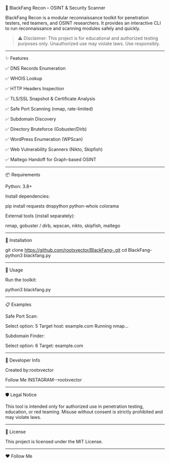 🐺 BlackFang Recon – OSINT & Security Scanner





BlackFang Recon is a modular reconnaissance toolkit for penetration testers, red teamers, and OSINT researchers. It provides an interactive CLI to run reconnaissance and scanning modules safely and quickly.

> ⚠️ Disclaimer: This project is for educational and authorized testing purposes only. Unauthorized use may violate laws. Use responsibly.




---

✨ Features

✅ DNS Records Enumeration

✅ WHOIS Lookup

✅ HTTP Headers Inspection

✅ TLS/SSL Snapshot & Certificate Analysis

✅ Safe Port Scanning (nmap, rate-limited)

✅ Subdomain Discovery

✅ Directory Bruteforce (Gobuster/Dirb)

✅ WordPress Enumeration (WPScan)

✅ Web Vulnerability Scanners (Nikto, Skipfish)

✅ Maltego Handoff for Graph-based OSINT



---

📦 Requirements

Python: 3.8+

Install dependencies:

pip install requests dnspython python-whois colorama

External tools (install separately):

nmap, gobuster / dirb, wpscan, nikto, skipfish, maltego




---

🔧 Installation

git clone https://github.com/rootxvector/BlackFang-.git
cd BlackFang-
python3 blackfang.py


---

🚀 Usage

Run the toolkit:

python3 blackfang.py

---

📋 Examples

Safe Port Scan:

Select option: 5
Target host: example.com
Running nmap...

Subdomain Finder:

Select option: 6
Target: example.com


---

👤 Developer Info

Created by:rootxvector


Follow Me INSTAGRAM--rootxvector


---

🛡️ Legal Notice

This tool is intended only for authorized use in penetration testing, education, or red teaming.
Misuse without consent is strictly prohibited and may violate laws.


---

📄 License

This project is licensed under the MIT License.


---

❤️ Follow Me
